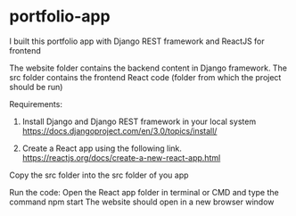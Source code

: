 # portfolio-app
I built this portfolio app with Django REST framework and ReactJS for frontend

The website folder contains the backend content in Django framework. The src folder contains the frontend React code (folder from which the project should be run)

Requirements:
1. Install Django and Django REST framework in your local system 
https://docs.djangoproject.com/en/3.0/topics/install/

2. Create a React app using the following link.
https://reactjs.org/docs/create-a-new-react-app.html

Copy the src folder into the src folder of you app

Run the code:
Open the React app folder in terminal or CMD and type the command npm start 
The website should open in a new browser window
